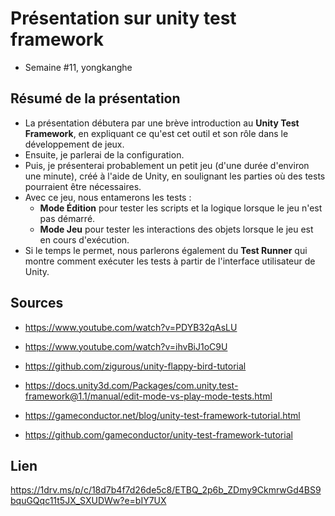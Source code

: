 # Présentation sur unity test framework

- Semaine #11, yongkanghe


## Résumé de la présentation


- La présentation débutera par une brève introduction au **Unity Test Framework**, en expliquant ce qu'est cet outil et son rôle dans le développement de jeux.
- Ensuite, je parlerai de la configuration.
- Puis, je présenterai probablement un petit jeu (d'une durée d'environ une minute), créé à l'aide de Unity, en soulignant les parties où des tests pourraient être nécessaires.
- Avec ce jeu, nous entamerons les tests :
    - **Mode Édition** pour tester les scripts et la logique lorsque le jeu n'est pas démarré.
    - **Mode Jeu** pour tester les interactions des objets lorsque le jeu est en cours d'exécution.
- Si le temps le permet, nous parlerons également du **Test Runner** qui montre comment exécuter les tests à partir de l'interface utilisateur de Unity.

## Sources 

- https://www.youtube.com/watch?v=PDYB32qAsLU​

- https://www.youtube.com/watch?v=ihvBiJ1oC9U​

- https://github.com/zigurous/unity-flappy-bird-tutorial​

- https://docs.unity3d.com/Packages/com.unity.test-framework@1.1/manual/edit-mode-vs-play-mode-tests.html​

- https://gameconductor.net/blog/unity-test-framework-tutorial.html​

- https://github.com/gameconductor/unity-test-framework-tutorial


## Lien

https://1drv.ms/p/c/18d7b4f7d26de5c8/ETBQ_2p6b_ZDmy9CkmrwGd4BS9bquGQqc11t5JX_SXUDWw?e=bIY7UX
